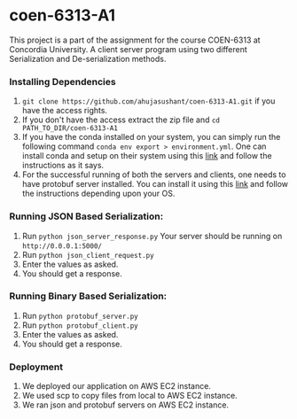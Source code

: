 # coen-6313-A1
This project is a part of the assignment for the course COEN-6313 at Concordia University. A client server program using two different Serialization and De-serialization methods.

### Installing Dependencies
1. `git clone https://github.com/ahujasushant/coen-6313-A1.git` if you have the access rights.
2. If you don't have the access extract the zip file and `cd PATH_TO_DIR/coen-6313-A1` 
3. If you have the conda installed on your system, you can simply run the following command
`conda env export > environment.yml`. One can install conda and setup on their system using this [link](https://docs.conda.io/projects/conda/en/latest/user-guide/install/index.html) and follow the instructions as it says.
4. For the successful running of both the servers and clients, one needs to have protobuf server installed. You can install it using this [link](https://developers.google.com/protocol-buffers) and follow the instructions depending upon your OS.


### Running JSON Based Serialization:
1. Run `python json_server_response.py`
Your server should be running on `http://0.0.0.1:5000/`
2. Run `python json_client_request.py`
3. Enter the values as asked.
4. You should get a response.

### Running Binary Based Serialization:
1. Run `python protobuf_server.py`
2. Run `python protobuf_client.py`
3. Enter the values as asked.
4. You should get a response.

### Deployment
1. We deployed our application on AWS EC2 instance.
2. We used scp to copy files from local to AWS EC2 instance.
3. We ran json and protobuf servers on AWS EC2 instance.
